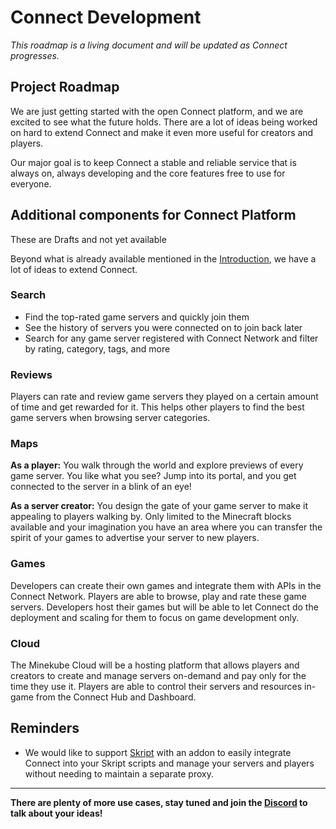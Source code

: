 # Connect Development

_This roadmap is a living document and will be updated as Connect progresses._

## Project Roadmap

We are just getting started with the open Connect platform, and we are excited to see what the future holds.
There are a lot of ideas being worked on hard to extend Connect and make it even more useful for creators and players.

Our major goal is to keep Connect a stable and reliable service that is
always on, always developing and the core features free to use for everyone.

## Additional components for Connect Platform
<VPBadge type='warning'>These are Drafts and not yet available</VPBadge>

Beyond what is already available mentioned in the [Introduction](/guide/), we have a lot of ideas to extend Connect.

### Search

- Find the top-rated game servers and quickly join them
- See the history of servers you were connected on to join back later
- Search for any game server registered with Connect Network and filter by rating, category, tags, and more

### Reviews

Players can rate and review game servers they played on a certain amount of time and get rewarded for it.
This helps other players to find the best game servers when browsing server categories.

### Maps

**As a player:**
You walk through the world and explore previews of every game server.
You like what you see? Jump into its portal, and you get connected to the server in a blink of an eye!

**As a server creator:**
You design the gate of your game server to make it appealing to players walking by.
Only limited to the Minecraft blocks available and your imagination you have an area
where you can transfer the spirit of your games to advertise your server to new players.

### Games

Developers can create their own games and integrate them with APIs in the Connect Network.
Players are able to browse, play and rate these game servers. Developers host their games
but will be able to let Connect do the deployment and scaling for them to focus on game development only.

### Cloud

The Minekube Cloud will be a hosting platform that allows players and creators to create and manage
servers on-demand and pay only for the time they use it. Players are able to control their servers
and resources in-game from the Connect Hub and Dashboard.

## Reminders

- We would like to support [Skript](https://forums.skunity.com/resources/skript.323/) with an addon
  to easily integrate Connect into your Skript scripts and manage your servers and players without needing to
  maintain a separate proxy.

---


**There are plenty of more use cases, stay tuned and join the [Discord](https://minekube.com/discord) to talk about your ideas!**
